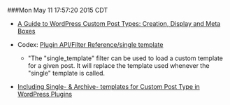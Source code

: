 ###Mon May 11 17:57:20 2015 CDT
* [A Guide to WordPress Custom Post Types: Creation, Display and Meta Boxes](http://code.tutsplus.com/tutorials/a-guide-to-wordpress-custom-post-types-creation-display-and-meta-boxes--wp-27645)

* Codex: [Plugin API/Filter Reference/single template](https://codex.wordpress.org/Plugin_API/Filter_Reference/single_template)
    * "The "single_template" filter can be used to load a custom template for a given post. It will replace the template used whenever the "single" template is called.

* [Including Single- & Archive- templates for Custom Post Type in WordPress Plugins](http://pateason.com/including-single-archive-templates-custom-post-type-wordpress-plugins/)
